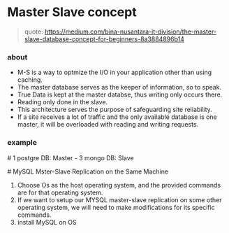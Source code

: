 # Master Slave concept

> quote: https://medium.com/bina-nusantara-it-division/the-master-slave-database-concept-for-beginners-8a3884896b14

### about

- M-S is a way to optmize the I/O in your application other than using caching.
- The master database serves as the keeper of information, so to speak.
- True Data is kept at the master databse, thus writing only occurs there.
- Reading only done in the slave.
- This architecture serves the purpose of safeguarding site reliability.
- If a site receives a lot of traffic and the only available database is one master, it will be overloaded with reading and writing requests.

### example

\# 1 postgre DB: Master - 3 mongo DB: Slave

\# MySQL Mster-Slave Replication on the Same Machine

1. Choose Os as the host operating system, and the provided commands are for that operating system.
2. If we want  to setup our MYSQL master-slave replication on some other operating system, we will need to make modifications for its specific commands.
3. install MySQL on OS